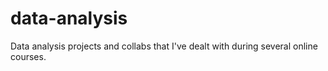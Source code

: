 # data-analysis

Data analysis projects and collabs that I've dealt with during several online courses.

